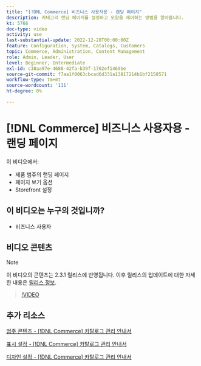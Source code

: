 ```yaml
---
title: "[!DNL Commerce] 비즈니스 사용자용 - 랜딩 페이지"
description: 카테고리 랜딩 페이지를 설정하고 모양을 제어하는 방법을 알아봅니다.
kt: 5766
doc-type: video
activity: use
last-substantial-update: 2022-12-28T00:00:00Z
feature: Configuration, System, Catalogs, Customers
topic: Commerce, Administration, Content Management
role: Admin, Leader, User
level: Beginner, Intermediate
exl-id: c38aa97e-4688-42fa-b39f-1702ef1469be
source-git-commit: f7aa1f0063cbcad6d331a13817214b1bf2158571
workflow-type: tm+mt
source-wordcount: '111'
ht-degree: 0%

---
```


# [!DNL Commerce] 비즈니스 사용자용 - 랜딩 페이지

이 비디오에서:

- 제품 범주의 랜딩 페이지
- 페이지 보기 옵션
- Storefront 설정

## 이 비디오는 누구의 것입니까?

- 비즈니스 사용자

## 비디오 콘텐츠

>[!NOTE]
>
>이 비디오의 콘텐츠는 2.3.1 릴리스에 반영됩니다. 이후 릴리스의 업데이트에 대한 자세한 내용은 [릴리스 정보](https://experienceleague.adobe.com/docs/commerce-operations/release/notes/overview.html).

>[!VIDEO](https://video.tv.adobe.com/v/36388?quality=12&learn=on)

## 추가 리소스

[범주 콘텐츠 - [!DNL Commerce] 카탈로그 관리 안내서](https://experienceleague.adobe.com/docs/commerce-admin/catalog/categories/create/categories-content-settings.html)

[표시 설정 - [!DNL Commerce] 카탈로그 관리 안내서](https://experienceleague.adobe.com/docs/commerce-admin/catalog/categories/create/categories-display-settings.html)

[디자인 설정 - [!DNL Commerce] 카탈로그 관리 안내서](https://experienceleague.adobe.com/docs/commerce-admin/catalog/categories/create/categories-custom-design.html)
